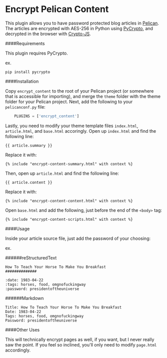 Encrypt Pelican Content
===============

This plugin allows you to have password protected blog articles in [Pelican](http://docs.getpelican.com/). The 
articles are encrypted with AES-256 in Python using [PyCrypto](https://www.dlitz.net/software/pycrypto/), and 
decrypted in the browser with [Crypto-JS](https://code.google.com/p/crypto-js/). 

####Requirements

This plugin requires PyCrypto.

ex. 

```shell
pip install pycrypto
```

####Installation

Copy `encrypt_content` to the root of your Pelican project (or somewhere that is accessible for importing), and merge the `theme` folder with the theme folder for your Pelican project. Next,
add the following to your `pelicanconf.py` file:

```python
    PLUGINS = ['encrypt_content']
```

Lastly, you need to modify your theme template files `index.html`, `article.html`, and `base.html` accoringly. Open up `index.html` and find the following line:

```jinja
{{ article.summary }}
```

Replace it with:

```jinja
{% include "encrypt-content-summary.html" with context %}
```

Then, open up `article.html` and find the following line:

```jinja
{{ article.content }}
```

Replace it with:

```jinja
{% include "encrypt-content-content.html" with context %}
```

Open `base.html` and add the following, just before the end of the `<body>` tag:

```jinja
{% include "encrypt-content-scripts.html" with context %}
```

####Usage

Inside your article source file, just add the password of your choosing:

ex.

######reStructuredText

    How To Teach Your Horse To Make You Breakfast 
    ##############

    :date: 1983-04-22
    :tags: horses, food, omgnofuckingway
    :password: presidentoftheuniverse


######Markdown

    Title: How To Teach Your Horse To Make You Breakfast
    Date: 1983-04-22
    Tags: horses, food, omgnofuckingway
    Password: presidentoftheuniverse

####Other Uses

This will technically encrypt pages as well, if you want, but I never really saw the point. If you feel so inclined, 
you'll only need to modify `page.html` accordingly.
